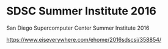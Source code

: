 # SDSC Summer Institute 2016

San Diego Supercomputer Center Summer Institute 2016

<https://www.eiseverywhere.com/ehome/2016sdscsi/358854/>
